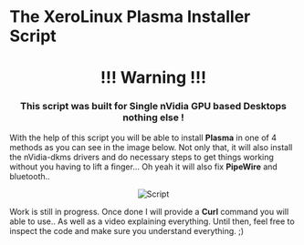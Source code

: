 # The XeroLinux Plasma Installer Script

<div align="center">

# !!! Warning !!!

### This script was built for Single nVidia GPU based Desktops nothing else !
</div>

With the help of this script you will be able to install **Plasma** in one of 4 methods as you can see in the image below. Not only that, it will also install the nVidia-dkms drivers and do necessary steps to get things working without you having to lift a finger... Oh yeah it will also fix **PipeWire** and bluetooth.. 

<div align="center">

![Script](https://i.imgur.com/DJjpFG8.png)

</div>

Work is still in progress. Once done I will provide a **Curl** command you will able to use.. As well as a video explaining everything. Until then, feel free to inspect the code and make sure you understand everything. ;)
